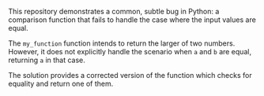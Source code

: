 This repository demonstrates a common, subtle bug in Python: a comparison function that fails to handle the case where the input values are equal.

The `my_function` function intends to return the larger of two numbers. However, it does not explicitly handle the scenario when `a` and `b` are equal, returning `a` in that case.

The solution provides a corrected version of the function which checks for equality and return one of them.